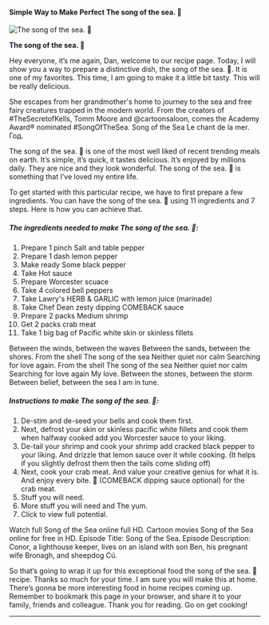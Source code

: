             

#### Simple Way to Make Perfect The song of the sea. 🙂

![The song of the sea. 🙂](https://img-global.cpcdn.com/recipes/800522d517ed349e/751x532cq70/the-song-of-the-sea-%f0%9f%99%82-recipe-main-photo.jpg)

**The song of the sea. 🙂**

Hey everyone, it’s me again, Dan, welcome to our recipe page. Today, I will show you a way to prepare a distinctive dish, the song of the sea. 🙂. It is one of my favorites. This time, I am going to make it a little bit tasty. This will be really delicious.

She escapes from her grandmother's home to journey to the sea and free fairy creatures trapped in the modern world. From the creators of #TheSecretofKells, Tomm Moore and @cartoonsaloon, comes the Academy Award® nominated #SongOfTheSea. Song of the Sea Le chant de la mer. Год.

The song of the sea. 🙂 is one of the most well liked of recent trending meals on earth. It’s simple, it’s quick, it tastes delicious. It’s enjoyed by millions daily. They are nice and they look wonderful. The song of the sea. 🙂 is something that I’ve loved my entire life.

To get started with this particular recipe, we have to first prepare a few ingredients. You can have the song of the sea. 🙂 using 11 ingredients and 7 steps. Here is how you can achieve that.

##### The ingredients needed to make The song of the sea. 🙂:

1.  Prepare 1 pinch Salt and table pepper
2.  Prepare 1 dash lemon pepper
3.  Make ready Some black pepper
4.  Take Hot sauce
5.  Prepare Worcester scuace
6.  Take 4 colored bell peppers
7.  Take Lawry's HERB & GARLIC with lemon juice (marinade)
8.  Take Chef Dean zesty dipping COMEBACK sauce
9.  Prepare 2 packs Medium shrimp
10.  Get 2 packs crab meat
11.  Take 1 big bag of Pacific white skin or skinless fillets

Between the winds, between the waves Between the sands, between the shores. From the shell The song of the sea Neither quiet nor calm Searching for love again. From the shell The song of the sea Neither quiet nor calm Searching for love again My love. Between the stones, between the storm Between belief, between the sea I am in tune.

##### Instructions to make The song of the sea. 🙂:

1.  De-stim and de-seed your bells and cook them first.
2.  Next, defrost your skin or skinless pacific white fillets and cook them when halfway cooked add you Worcester sauce to your liking.
3.  De-tail your shrimp and cook your shrimp add cracked black pepper to your liking. And drizzle that lemon sauce over it while cooking. (It helps if you slightly defrost them then the tails come sliding off)
4.  Next, cook your crab meat. And value your creative genius for what it is. And enjoy every bite. 🙂 (COMEBACK dipping sauce optional) for the crab meat.
5.  Stuff you will need.
6.  More stuff you will need and The yum.
7.  Click to view full potential.

Watch full Song of the Sea online full HD. Cartoon movies Song of the Sea online for free in HD. Episode Title: Song of the Sea. Episode Description: Conor, a lighthouse keeper, lives on an island with son Ben, his pregnant wife Bronagh, and sheepdog Cú.

So that’s going to wrap it up for this exceptional food the song of the sea. 🙂 recipe. Thanks so much for your time. I am sure you will make this at home. There’s gonna be more interesting food in home recipes coming up. Remember to bookmark this page in your browser, and share it to your family, friends and colleague. Thank you for reading. Go on get cooking!

* * *